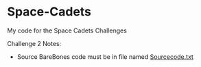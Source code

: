 # Space-Cadets
My code for the Space Cadets Challenges

Challenge 2 Notes:

- Source BareBones code must be in file named [Sourcecode.txt](https://github.com/OlivandoGit/Space-Cadets/blob/master/Sourcecode.txt)
